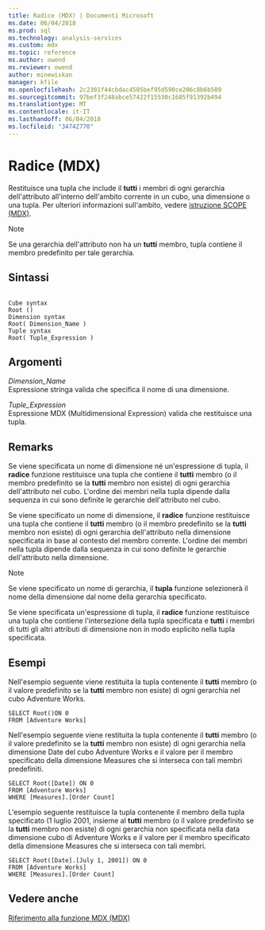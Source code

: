 ```yaml
---
title: Radice (MDX) | Documenti Microsoft
ms.date: 06/04/2018
ms.prod: sql
ms.technology: analysis-services
ms.custom: mdx
ms.topic: reference
ms.author: owend
ms.reviewer: owend
author: minewiskan
manager: kfile
ms.openlocfilehash: 2c2301f44cbdac4505bef95d590ce206c8b6b509
ms.sourcegitcommit: 97bef3f248abce57422f15530c1685f91392b494
ms.translationtype: MT
ms.contentlocale: it-IT
ms.lasthandoff: 06/04/2018
ms.locfileid: "34742770"
---
```

# <a name="root-mdx"></a>Radice (MDX)


  Restituisce una tupla che include il **tutti** i membri di ogni gerarchia dell'attributo all'interno dell'ambito corrente in un cubo, una dimensione o una tupla. Per ulteriori informazioni sull'ambito, vedere [istruzione SCOPE &#40;MDX&#41;](../mdx/mdx-scripting-scope.md).  
  
> [!NOTE]  
>  Se una gerarchia dell'attributo non ha un **tutti** membro, tupla contiene il membro predefinito per tale gerarchia.  
  
## <a name="syntax"></a>Sintassi  
  
```  
  
Cube syntax  
Root ()  
Dimension syntax  
Root( Dimension_Name )  
Tuple syntax  
Root( Tuple_Expression )  
```  
  
## <a name="arguments"></a>Argomenti  
 *Dimension_Name*  
 Espressione stringa valida che specifica il nome di una dimensione.  
  
 *Tuple_Expression*  
 Espressione MDX (Multidimensional Expression) valida che restituisce una tupla.  
  
## <a name="remarks"></a>Remarks  
 Se viene specificata un nome di dimensione né un'espressione di tupla, il **radice** funzione restituisce una tupla che contiene il **tutti** membro (o il membro predefinito se la **tutti** membro non esiste) di ogni gerarchia dell'attributo nel cubo. L'ordine dei membri nella tupla dipende dalla sequenza in cui sono definite le gerarchie dell'attributo nel cubo.  
  
 Se viene specificato un nome di dimensione, il **radice** funzione restituisce una tupla che contiene il **tutti** membro (o il membro predefinito se la **tutti** membro non esiste) di ogni gerarchia dell'attributo nella dimensione specificata in base al contesto del membro corrente. L'ordine dei membri nella tupla dipende dalla sequenza in cui sono definite le gerarchie dell'attributo nella dimensione.  
  
> [!NOTE]  
>  Se viene specificato un nome di gerarchia, il **tupla** funzione selezionerà il nome della dimensione dal nome della gerarchia specificato.  
  
 Se viene specificata un'espressione di tupla, il **radice** funzione restituisce una tupla che contiene l'intersezione della tupla specificata e **tutti** i membri di tutti gli altri attributi di dimensione non in modo esplicito nella tupla specificata.  
  
## <a name="examples"></a>Esempi  
 Nell'esempio seguente viene restituita la tupla contenente il **tutti** membro (o il valore predefinito se la **tutti** membro non esiste) di ogni gerarchia nel cubo Adventure Works.  
  
```  
SELECT Root()ON 0  
FROM [Adventure Works]  
```  
  
 Nell'esempio seguente viene restituita la tupla contenente il **tutti** membro (o il valore predefinito se la **tutti** membro non esiste) di ogni gerarchia nella dimensione Date del cubo Adventure Works e il valore per il membro specificato della dimensione Measures che si interseca con tali membri predefiniti.  
  
```  
SELECT Root([Date]) ON 0  
FROM [Adventure Works]  
WHERE [Measures].[Order Count]  
```  
  
 L'esempio seguente restituisce la tupla contenente il membro della tupla specificato (1 luglio 2001, insieme al **tutti** membro (o il valore predefinito se la **tutti** membro non esiste) di ogni gerarchia non specificata nella data dimensione cubo di Adventure Works e il valore per il membro specificato della dimensione Measures che si interseca con tali membri.  
  
```  
SELECT Root([Date].[July 1, 2001]) ON 0  
FROM [Adventure Works]  
WHERE [Measures].[Order Count]  
```  
  
## <a name="see-also"></a>Vedere anche  
 [Riferimento alla funzione MDX &#40;MDX&#41;](../mdx/mdx-function-reference-mdx.md)  
  
  
